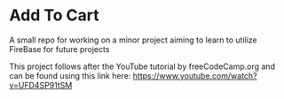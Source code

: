 # Add To Cart
A small repo for working on a minor project aiming to learn to utilize FireBase for future projects

This project follows after the YouTube tutorial by freeCodeCamp.org and can be found using this link here:
https://www.youtube.com/watch?v=UFD4SP91tSM
